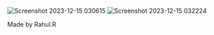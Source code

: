 ![Screenshot 2023-12-15 030615](https://github.com/abhiyendru01/ExploreIndia/assets/118946861/8361313a-e08d-44fb-b960-045845989cc6)
![Screenshot 2023-12-15 032224](https://github.com/abhiyendru01/ExploreIndia/assets/118946861/4379c5f7-3fec-42f3-9e11-8a703c517a27)

Made by Rahul.R
